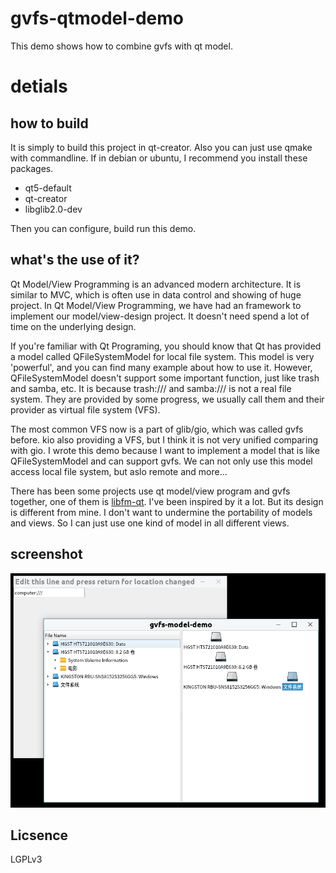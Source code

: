 # gvfs-qtmodel-demo
This demo shows how to combine gvfs with qt model.

# detials
## how to build
It is simply to build this project in qt-creator. Also you can just use qmake with commandline. If in debian or ubuntu, I recommend you install these packages.
- qt5-default
- qt-creator
- libglib2.0-dev

Then you can configure, build run this demo.

## what's the use of it?
Qt Model/View Programming is an advanced modern architecture. It is similar to MVC, which is often use in data control and showing of huge project. In Qt Model/View Programming, we have had an framework to implement our model/view-design project. It doesn't need spend a lot of time on the underlying design.

If you're familiar with Qt Programing, you should know that Qt has provided a model called QFileSystemModel for local file system. This model is very 'powerful', and you can find many example about how to use it. However, QFileSystemModel doesn't support some important function, just like trash and samba, etc. It is because trash:/// and samba:/// is not a real file system. They are provided by some progress, we usually call them and their provider as virtual file system (VFS).

The most common VFS now is a part of glib/gio, which was called gvfs before. kio also providing a VFS, but I think it is not very unified comparing with gio. I wrote this demo because I want to implement a model that is like QFileSystemModel and can support gvfs. We can not only use this model access local file system, but aslo remote and more...

There has been some projects use qt model/view program and gvfs together, one of them is [libfm-qt](https://github.com/lxqt/libfm-qt). I've been inspired by it a lot. But its design is different from mine. I don't want to undermine the portability of models and views. So I can just use one kind of model in all different views.

## screenshot
![screenshot](https://github.com/Yue-Lan/gvfs-qtmodel-demo/blob/master/screenshot/iconview_and_tree_view_of_computer.png)

## Licsence
LGPLv3

